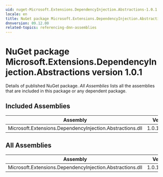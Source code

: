 ```yaml
---
uid: nuget-Microsoft.Extensions.DependencyInjection.Abstractions-1.0.1
locale: en
title: NuGet package Microsoft.Extensions.DependencyInjection.Abstractions version 1.0.1
dnnversion: 09.12.00
related-topics: referencing-dnn-assemblies
---
```


# NuGet package Microsoft.Extensions.DependencyInjection.Abstractions version 1.0.1
Details of published NuGet package.
*All Assemblies* lists all the assemblies that are included in this package or any dependent package.

## Included Assemblies

|Assembly|Version|
|---|---|
|Microsoft.Extensions.DependencyInjection.Abstractions.dll|1.0.1.21122|

## All Assemblies

|Assembly|Version|
|---|---|
|Microsoft.Extensions.DependencyInjection.Abstractions.dll|1.0.1.21122|

